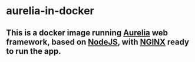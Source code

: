 # aurelia-in-docker

## This is a docker image running [Aurelia](aurelia.io) web framework, based on [NodeJS](nodejs.org), with [NGINX](nginx.com) ready to run the app.
